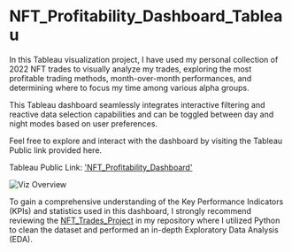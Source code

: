 # NFT_Profitability_Dashboard_Tableau

In this Tableau visualization project, I have used my personal collection of 2022 NFT trades to visually analyze my trades, exploring the most profitable trading methods, month-over-month performances, and determining where to focus my time among various alpha groups.
 
This Tableau dashboard seamlessly integrates interactive filtering and reactive data selection capabilities and can be toggled between day and night modes based on user preferences.

Feel free to explore and interact with the dashboard by visiting the Tableau Public link provided here. 

Tableau Public Link:  ['NFT_Profitability_Dashboard'](https://public.tableau.com/app/profile/moka.kash/viz/NFT_Profitability/NFT_Profitability?publish=yes)

![Viz Overview](https://github.com/Mokakash/NFT_Profitability_Dashboard_Tableau/blob/main/Assets/NFT_Dashboard.gif)

 
To gain a comprehensive understanding of the Key Performance Indicators (KPIs) and statistics used in this dashboard, I strongly recommend reviewing the [NFT_Trades_Project](https://github.com/Mokakash/NFT_Trades_Project_Python) in my repository where I utilized Python to clean the dataset and performed an in-depth Exploratory Data Analysis (EDA).
